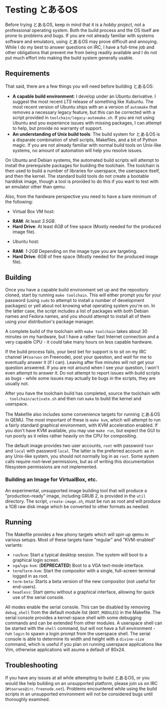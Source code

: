 # Testing とあるOS

Before trying とあるOS, keep in mind that it is a *hobby project*, not a professional operating system. Both the build process and the OS itself are prone to problems and bugs. If you are not already familiar with systems software and emulators, using とあるOS may prove difficult and annoying. While I do my best to answer questions on IRC, I have a full-time job and other obligations that prevent me from being readily available and I do not put much effort into making the build system generally usable.

## Requirements ##

That said, there are a few things you will need before building とあるOS:

* **A capable build environment**: I develop under an Ubuntu derivative. I suggest the most recent *LTS* release of something like Xubuntu. The most recent version of Ubuntu ships with an a version of `automake` that removes a necessary legacy feature, but this can be corrected with a script provided in `toolchain/legacy-automake.sh`. If you are not using Ubuntu and you experience issues with missing packages, I can attempt to help, but provide no warranty of support.
* **An understanding of Unix build tools**: The build system for とあるOS is a disparate combination of shell scripts, Makefiles, and a bit of Python magic. If you are not already familiar with normal build tools on Unix-like systems, no amount of automation will help you resolve issues.

On Ubuntu and Debian systems, the automated build scripts will attempt to install the prerequisite packages for building the toolchain. The toolchain is then used to build a number of libraries for userspace, the userspace itself, and then the kernel. The standard build tools do not create a bootable harddisk image, though a tool is provided to do this if you want to test with an emulator other than qemu.

Also, from the hardware perspective you need to have a bare minimum of the following:

* Virtual Box VM host:
 - **RAM**: At least *3.5GB*.
 - **Hard Drive**: At least *6GB* of free space (Mostly needed for the produced image file).
* Ubuntu host:
 - **RAM**: *1-2GB* Depending on the image type you are targeting.
 - **Hard Drive**: *6GB* of free space (Mostly needed for the produced image file).

## Building ##

Once you have a capable build environment set up and the repository cloned, start by running `make toolchain`. This will either prompt you for your password (using `sudo` to attempt to install a number of development packages) or yell about not knowing what operating system you're on. In the latter case, the script includes a list of packages with both Debian names and Fedora names, and you should attempt to install all of them using your distribution's package manager.

A complete build of the toolchain with `make toolchain` takes about 30 minutes on my hardware, but I have a rather fast Internet connection and a very capable CPU - it could take many hours on less capable hardware.

If the build process fails, your best bet for support is to sit on my IRC channel (`#toaruos` on Freenode), post your question, and *wait* for me to eventually answer it (if I can). Leaving after five minutes will not get your question answered. If you are not around when I see your question, I won't even attempt to answer it. Do not attempt to report issues with build scripts as bugs - while some issues may actually be bugs in the scripts, they are usually not.

After you have the toolchain build has completed, source the toolchain with `. toolchain/activate.sh` and then run `make` to build the kernel and userspace.

The Makefile also includes some convenience targets for running とあるOS in QEMU. The most important of these is `make kvm`, which will attempt to run a fairly standard graphical environment, with KVM acceleration enabled. If you don't have KVM available, you may use `make run`, but expect the GUI to run poorly as it relies rather heavily on the CPU for compositing.

The default image provides two user accounts, `root` with password `toor` and `local` with password `local`. The latter is the preferred account: as in any Unix-like system, you should not normally log in as `root`. Some system calls require root-level permissions, but as of writing this documentation filesystem permissions are not implemented.

### Building an Image for VirtualBox, etc. ###
An experimental, unsupported image building tool that will produce a "production-ready" image, including GRUB 2, is provided in the `util` directory. The script, `create-image.sh`, must be run as root and will produce a 1GB raw disk image which be converted to other formats as needed.

## Running

The Makefile provides a few phony targets which will spin up qemu in various setups. Most of these targets have "regular" and "KVM-enabled" variants:

- `run`/`kvm`: Start a typical desktop session. The system will boot to a graphical login screen.
- `vga`/`vga-kvm`: (**DEPRECATED**) Boot to a VGA text-mode interface.
- `term`/`term-kvm`: Start the compositor with a single, full-screen terminal logged in as root.
- `term-beta`: Starts a beta version of the new compositor (not useful for end-users).
- `headless`: Start qemu without a graphical interface, allowing for quick use of the serial console.

All modes enable the serial console. This can be disabled by removing `debug_shell` from the default module list (`BOOT_MODULES`) in the Makefile. The serial console provides a kernel-space shell with some debugging commands and can be extended from other modules. A userspace shell can be started with the `shell` command, but will not have a full environment - run `login` to spawn a login prompt from the userspace shell. The serial console is able to determine its width and height with a `divine-size` command, which is useful if you plan on running userspace applications like Vim, otherwise applications will asume a default of 80x24.

## Troubleshooting
If you have any issues at all while attempting to build とあるOS, or you would like help building on an unsupported platform, please join us on IRC (`#toaruos@irc.freenode.net`). Problems encountered while using the build scripts in an unsupported environment will not be considered bugs until thoroughly examined.

